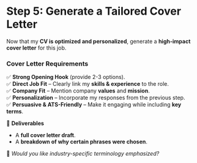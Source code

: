 # Step 5: Generate a Tailored Cover Letter

Now that my **CV is optimized and personalized**, generate a **high-impact cover letter** for this job.

### **Cover Letter Requirements**
✅ **Strong Opening Hook** (provide 2-3 options).  
✅ **Direct Job Fit** – Clearly link my **skills & experience** to the role.  
✅ **Company Fit** – Mention company **values** and **mission**.  
✅ **Personalization** – Incorporate my responses from the previous step.  
✅ **Persuasive & ATS-Friendly** – Make it engaging while including **key terms**.  

📌 **Deliverables**
- A **full cover letter draft**.
- A **breakdown of why certain phrases were chosen**.

🚀 *Would you like industry-specific terminology emphasized?*
